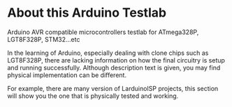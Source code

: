 # About this Arduino Testlab
Arduino AVR compatible microcontrollers testlab for ATmega328P, LGT8F328P, STM32...etc

In the learning of Arduino, especially dealing with clone chips such as LGT8F328P, there are lacking information on how the final circuitry is setup and running successfully.  Although description text is given, you may find physical implementation can be different.

For example, there are many version of LarduinoISP projects, this section will show you the one that is physically tested and working.


